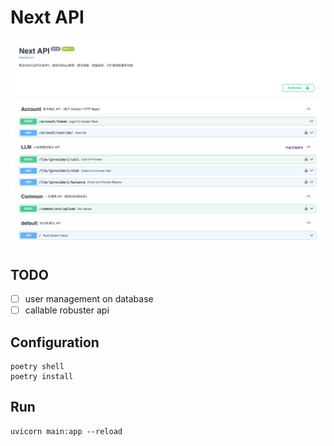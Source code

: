# Next API

![img.png](docs/overview.png)

## TODO

- [ ] user management on database
- [ ] callable robuster api

## Configuration

```shell
poetry shell
poetry install
```

## Run

```shell
uvicorn main:app --reload
```
